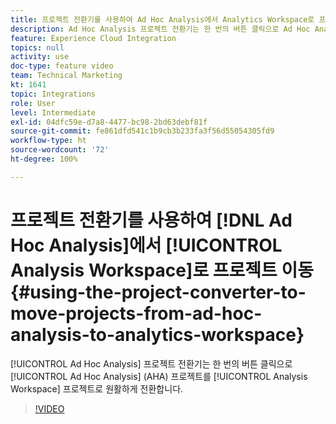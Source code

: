 ```yaml
---
title: 프로젝트 전환기를 사용하여 Ad Hoc Analysis에서 Analytics Workspace로 프로젝트 이동
description: Ad Hoc Analysis 프로젝트 전환기는 한 번의 버튼 클릭으로 Ad Hoc Analysis(AHA) 프로젝트를 Analysis Workspace 프로젝트로 원활하게 전환합니다.
feature: Experience Cloud Integration
topics: null
activity: use
doc-type: feature video
team: Technical Marketing
kt: 1641
topic: Integrations
role: User
level: Intermediate
exl-id: 04dfc59e-d7a8-4477-bc98-2bd63debf81f
source-git-commit: fe861dfd541c1b9cb3b233fa3f56d55054305fd9
workflow-type: ht
source-wordcount: '72'
ht-degree: 100%

---
```


# 프로젝트 전환기를 사용하여 [!DNL Ad Hoc Analysis]에서 [!UICONTROL Analysis Workspace]로 프로젝트 이동 {#using-the-project-converter-to-move-projects-from-ad-hoc-analysis-to-analytics-workspace}

[!UICONTROL Ad Hoc Analysis] 프로젝트 전환기는 한 번의 버튼 클릭으로 [!UICONTROL Ad Hoc Analysis] (AHA) 프로젝트를 [!UICONTROL Analysis Workspace] 프로젝트로 원활하게 전환합니다.

>[!VIDEO](https://video.tv.adobe.com/v/23118/?quality=12)

